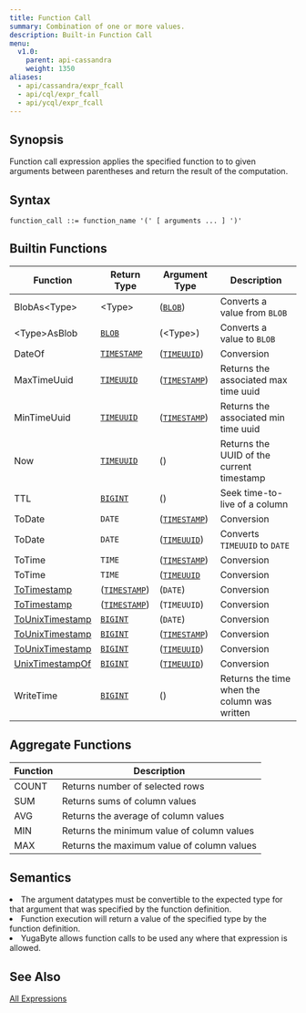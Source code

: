 ```yaml
---
title: Function Call
summary: Combination of one or more values.
description: Built-in Function Call
menu:
  v1.0:
    parent: api-cassandra
    weight: 1350
aliases:
  - api/cassandra/expr_fcall
  - api/cql/expr_fcall
  - api/ycql/expr_fcall
---
```


## Synopsis
Function call expression applies the specified function to to given arguments between parentheses and return the result of the computation.

## Syntax
```
function_call ::= function_name '(' [ arguments ... ] ')'
```

## Builtin Functions

| Function | Return Type | Argument Type | Description |
|----------|-------------|---------------|-------------|
| BlobAs\<Type> | \<Type> | ([`BLOB`](../type_blob)) | Converts a value from `BLOB` |
| \<Type>AsBlob | [`BLOB`](../type_blob) | (\<Type>) | Converts a value to `BLOB` |
| DateOf | [`TIMESTAMP`](../type_timestamp) | ([`TIMEUUID`](../type_uuid)) | Conversion |
| MaxTimeUuid | [`TIMEUUID`](../type_uuid) | ([`TIMESTAMP`](../type_timestamp)) | Returns the associated max time uuid  |
| MinTimeUuid | [`TIMEUUID`](../type_uuid) | ([`TIMESTAMP`](../type_timestamp)) | Returns the associated min time uuid  |
| Now | [`TIMEUUID`](../type_uuid) | () | Returns the UUID of the current timestamp |
| TTL | [`BIGINT`](../type_int) | (<AnyType>) | Seek time-to-live of a column |
| ToDate | `DATE` | ([`TIMESTAMP`](../type_timestamp)) | Conversion |
| ToDate | `DATE` | ([`TIMEUUID`](../type_uuid)) | Converts `TIMEUUID` to `DATE` |
| ToTime | `TIME` | ([`TIMESTAMP`](../type_timestamp))  | Conversion |
| ToTime | `TIME` | ([`TIMEUUID`](../type_uuid) | Conversion |
| [ToTimestamp](../function_datetime/#totimestamp) | ([`TIMESTAMP`](../type_timestamp))  | (`DATE`) | Conversion |
| [ToTimestamp](../function_datetime/#totimestamp) | ([`TIMESTAMP`](../type_timestamp)) | (`TIMEUUID`) | Conversion |
| [ToUnixTimestamp](../function_datetime/#tounixtimestamp) | [`BIGINT`](../type_int) | (`DATE`) | Conversion |
| [ToUnixTimestamp](../function_datetime/#tounixtimestamp) | [`BIGINT`](../type_int) | ([`TIMESTAMP`](../type_timestamp))  | Conversion |
| [ToUnixTimestamp](../function_datetime/#tounixtimestamp) | [`BIGINT`](../type_int) | ([`TIMEUUID`](../type_uuid)) | Conversion |
| [UnixTimestampOf](../function_datetime/#unixtimestampof) | [`BIGINT`](../type_int) | ([`TIMEUUID`](../type_uuid)) | Conversion |
| WriteTime | [`BIGINT`](../type_int) | (<AnyType>) | Returns the time when the column was written |

## Aggregate Functions

| Function | Description |
|----------|-------------|
| COUNT | Returns number of selected rows |
| SUM | Returns sums of column values |
| AVG | Returns the average of column values |
| MIN | Returns the minimum value of column values |
| MAX | Returns the maximum value of column values |

## Semantics

<li>The argument datatypes must be convertible to the expected type for that argument that was specified by the function definition.</li>
<li>Function execution will return a value of the specified type by the function definition.</li>
<li>YugaByte allows function calls to be used any where that expression is allowed.</li>

## See Also
[All Expressions](..##expressions)
